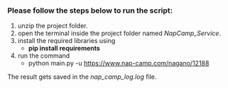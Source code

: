 ### Please follow the steps below to run the script:
1. unzip the project folder.
2. open the terminal inside the project folder named *NapCamp_Service*.
3. install the required libraries using 
   -  **pip install requirements**
4. run the command
   - python main.py -u https://www.nap-camp.com/nagano/12188

The result gets saved in the *nap_camp_log.log* file.
